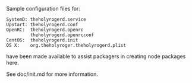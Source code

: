 Sample configuration files for:
```
SystemD: theholyrogerd.service
Upstart: theholyrogerd.conf
OpenRC:  theholyrogerd.openrc
         theholyrogerd.openrcconf
CentOS:  theholyrogerd.init
OS X:    org.theholyroger.theholyrogerd.plist
```
have been made available to assist packagers in creating node packages here.

See doc/init.md for more information.
